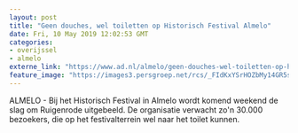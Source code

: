 ```yaml
---
layout: post
title: "Geen douches, wel toiletten op Historisch Festival Almelo"
date: Fri, 10 May 2019 12:02:53 GMT
categories: 
- overijssel 
- almelo 
externe_link: "https://www.ad.nl/almelo/geen-douches-wel-toiletten-op-historisch-festival-almelo~a990a941/"
feature_image: "https://images3.persgroep.net/rcs/_FIdKxYSrHOZbMy14GR5s5nNRlc/diocontent/144767095/_fitwidth/400/?appId=21791a8992982cd8da851550a453bd7f&quality=0.7"
---
```


ALMELO - Bij het Historisch Festival in Almelo wordt komend weekend de slag om Ruigenrode uitgebeeld. De organisatie verwacht zo'n 30.000 bezoekers, die op het festivalterrein wel naar het toilet kunnen.
